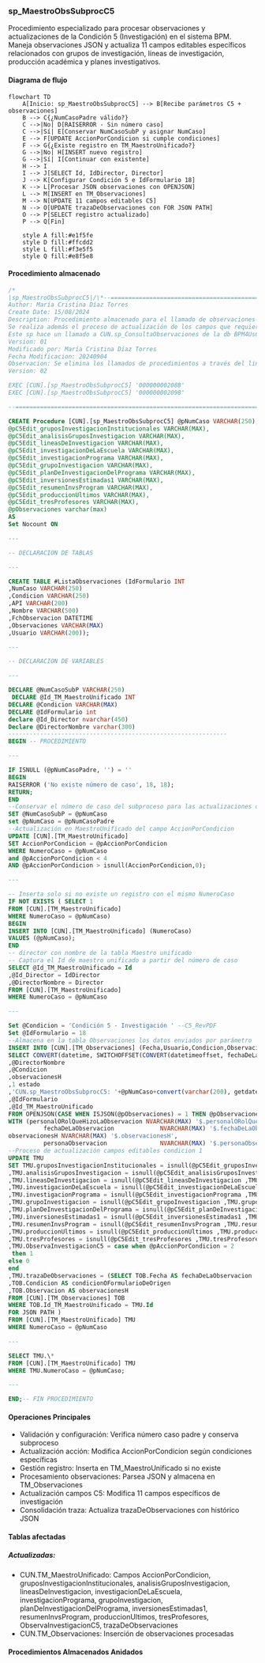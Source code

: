 ### sp_MaestroObsSubprocC5

Procedimiento especializado para procesar observaciones y actualizaciones de la Condición 5 (Investigación) en el sistema BPM. Maneja observaciones JSON y actualiza 11 campos editables específicos relacionados con grupos de investigación, líneas de investigación, producción académica y planes investigativos.

#### Diagrama de flujo

```mermaid
flowchart TD
    A[Inicio: sp_MaestroObsSubprocC5] --> B[Recibe parámetros C5 + observaciones]
    B --> C{¿NumCasoPadre válido?}
    C -->|No| D[RAISERROR - Sin número caso]
    C -->|Sí| E[Conservar NumCasoSubP y asignar NumCaso]
    E --> F[UPDATE AccionPorCondicion si cumple condiciones]
    F --> G{¿Existe registro en TM_MaestroUnificado?}
    G -->|No| H[INSERT nuevo registro]
    G -->|Sí| I[Continuar con existente]
    H --> I
    I --> J[SELECT Id, IdDirector, Director]
    J --> K[Configurar Condición 5 e IdFormulario 18]
    K --> L[Procesar JSON observaciones con OPENJSON]
    L --> M[INSERT en TM_Observaciones]
    M --> N[UPDATE 11 campos editables C5]
    N --> O[UPDATE trazaDeObservaciones con FOR JSON PATH]
    O --> P[SELECT registro actualizado]
    P --> Q[Fin]
    
    style A fill:#e1f5fe
    style D fill:#ffcdd2
    style L fill:#f3e5f5
    style Q fill:#e8f5e8
```
#### Procedimiento almacenado
```sql
/*
|sp_MaestroObsSubprocC5|/\*--=================================================================================================================================================================
Author: María Cristina Díaz Torres
Create Date: 15/08/2024
Description: Procedimiento almacenado para el llamado de observaciones de los subprocesos (c/u de las condiciones) y realizar almacenamiento en TM_Observaciones
Se realiza además el proceso de actualización de los campos que requiera actualizar en cada condición en TM_MaestroUnificado
Este sp hace un llamado a CUN.sp_ConsultaObservaciones de la db BPM4UsCun
Version: 01
Modificado por: María Cristina Díaz Torres
Fecha Modificacion: 20240904
Observacion: Se elimina los llamados de procedimientos a través del link server.
Version: 02

EXEC [CUN].[sp_MaestroObsSubprocC5] '000000002088'
EXEC [CUN].[sp_MaestroObsSubprocC5] '000000002098'

--=================================================================================================================================================================\*/

CREATE Procedure [CUN].[sp_MaestroObsSubprocC5] @pNumCaso VARCHAR(250), @pNumCasoPadre varchar(250), @pAccionPorCondicion varchar(max),
@pC5Edit_gruposInvestigacionInstitucionales VARCHAR(MAX),
@pC5Edit_analisisGruposInvestigacion VARCHAR(MAX),
@pC5Edit_lineasDeInvestigacion VARCHAR(MAX),
@pC5Edit_investigacionDeLaEscuela VARCHAR(MAX),
@pC5Edit_investigacionPrograma VARCHAR(MAX),
@pC5Edit_grupoInvestigacion VARCHAR(MAX),
@pC5Edit_planDeInvestigacionDelPrograma VARCHAR(MAX),
@pC5Edit_inversionesEstimadas1 VARCHAR(MAX),
@pC5Edit_resumenInvsProgram VARCHAR(MAX),
@pC5Edit_produccionUltimos VARCHAR(MAX),
@pC5Edit_tresProfesores VARCHAR(MAX),
@pObservaciones varchar(max)
AS
Set Nocount ON

---

-- DECLARACION DE TABLAS

---

CREATE TABLE #ListaObservaciones (IdFormulario INT
,NumCaso VARCHAR(250)
,Condicion VARCHAR(250)
,API VARCHAR(200)
,Nombre VARCHAR(500)
,FchObservacion DATETIME
,Observaciones VARCHAR(MAX)
,Usuario VARCHAR(200));

---

-- DECLARACION DE VARIABLES

---

DECLARE @NumCasoSubP VARCHAR(250)  
 DECLARE @Id_TM_MaestroUnificado INT
DECLARE @Condicion VARCHAR(MAX)
DECLARE @IdFormulario int
declare @Id_Director nvarchar(450)
Declare @DirectorNombre varchar(300)
--------------------------------------------------------------
BEGIN -- PROCEDIMIENTO

---

IF ISNULL (@pNumCasoPadre, '') = ''
BEGIN
RAISERROR ('No existe número de caso', 18, 18);
RETURN;
END
--Conservar el número de caso del subproceso para las actualizaciones de campos editables
SET @NumCasoSubP = @pNumCaso
set @pNumCaso = @pNumCasoPadre
--Actualización en MaestroUnificado del campo AccionPorCondicion
UPDATE [CUN].[TM_MaestroUnificado]
SET AccionPorCondicion = @pAccionPorCondicion
WHERE NumeroCaso = @pNumCaso
and @pAccionPorCondicion < 4
AND @pAccionPorCondicion > isnull(AccionPorCondicion,0);

---

-- Inserta solo si no existe un registro con el mismo NumeroCaso
IF NOT EXISTS ( SELECT 1
FROM [CUN].[TM_MaestroUnificado]
WHERE NumeroCaso = @pNumCaso)
BEGIN
INSERT INTO [CUN].[TM_MaestroUnificado] (NumeroCaso)
VALUES (@pNumCaso);
END
-- director con nombre de la tabla Maestro unificado
-- Captura el Id de maestro unificado a partir del número de caso
SELECT @Id_TM_MaestroUnificado = Id
,@Id_Director = IdDirector
,@DirectorNombre = Director
FROM [CUN].[TM_MaestroUnificado]
WHERE NumeroCaso = @pNumCaso

---

Set @Condicion = 'Condición 5 - Investigación ' --C5_RevPDF
Set @IdFormulario = 18
--Almacena en la tabla Observaciones los datos enviados por parámetro
INSERT INTO [CUN].[TM_Observaciones] (Fecha,Usuario,Condicion,Observacion,Estado,Auditoria,IdFormulario,Id_TM_MaestroUnificado)
SELECT CONVERT(datetime, SWITCHOFFSET(CONVERT(datetimeoffset, fechaDeLaObservacion), DATENAME(TzOffset, SYSDATETIMEOFFSET())))
,@DirectorNombre
,@Condicion
,observacionesH
,1 estado
,'CUN.sp_MaestroObsSubprocC5: '+@pNumCaso+convert(varchar(200), getdate(), 121) Auditoria
,@IdFormulario
,@Id_TM_MaestroUnificado
FROM OPENJSON(CASE WHEN ISJSON(@pObservaciones) = 1 THEN @pObservaciones ELSE '[]' END) --valida que el campo C.Valor sea un JSON
WITH (personalORolQueHizoLaObservacion NVARCHAR(MAX) '$.personalORolQueHizoLaObservacion',
  		  fechaDeLaObservacion             NVARCHAR(MAX) '$.fechaDeLaObservacion',
observacionesH NVARCHAR(MAX) '$.observacionesH',
  		  personaObservacion               NVARCHAR(MAX) '$.personaObservacion')
--Proceso de actualización campos editables condicion 1
UPDATE TMU
SET TMU.gruposInvestigacionInstitucionales = isnull(@pC5Edit_gruposInvestigacionInstitucionales ,TMU.gruposInvestigacionInstitucionales)
,TMU.analisisGruposInvestigacion = isnull(@pC5Edit_analisisGruposInvestigacion ,TMU.analisisGruposInvestigacion )
,TMU.lineasDeInvestigacion = isnull(@pC5Edit_lineasDeInvestigacion ,TMU.lineasDeInvestigacion )
,TMU.investigacionDeLaEscuela = isnull(@pC5Edit_investigacionDeLaEscuela ,TMU.investigacionDeLaEscuela )
,TMU.investigacionPrograma = isnull(@pC5Edit_investigacionPrograma ,TMU.investigacionPrograma )
,TMU.grupoInvestigacion = isnull(@pC5Edit_grupoInvestigacion ,TMU.grupoInvestigacion )
,TMU.planDeInvestigacionDelPrograma = isnull(@pC5Edit_planDeInvestigacionDelPrograma ,TMU.planDeInvestigacionDelPrograma )
,TMU.inversionesEstimadas1 = isnull(@pC5Edit_inversionesEstimadas1 ,TMU.inversionesEstimadas1 )
,TMU.resumenInvsProgram = isnull(@pC5Edit_resumenInvsProgram ,TMU.resumenInvsProgram )
,TMU.produccionUltimos = isnull(@pC5Edit_produccionUltimos ,TMU.produccionUltimos )
,TMU.tresProfesores = isnull(@pC5Edit_tresProfesores ,TMU.tresProfesores )
,TMU.ObservaInvestigacionC5 = case when @pAccionPorCondicion = 2   
 then 1
else 0
end
,TMU.trazaDeObservaciones = (SELECT TOB.Fecha AS fechaDeLaObservacion
,TOB.Condicion AS condicionOFormularioDeOrigen
,TOB.Observacion AS observacionesH
FROM [CUN].[TM_Observaciones] TOB
WHERE TOB.Id_TM_MaestroUnificado = TMU.Id
FOR JSON PATH )
FROM [CUN].[TM_MaestroUnificado] TMU
WHERE NumeroCaso = @pNumCaso

---

SELECT TMU.\*
FROM [CUN].[TM_MaestroUnificado] TMU
WHERE TMU.NumeroCaso = @pNumCaso;

---

END;-- FIN PROCEDIMIENTO
```
#### Operaciones Principales

- Validación y configuración: Verifica número caso padre y conserva subproceso
- Actualización acción: Modifica AccionPorCondicion según condiciones específicas
- Gestión registro: Inserta en TM_MaestroUnificado si no existe
- Procesamiento observaciones: Parsea JSON y almacena en TM_Observaciones
- Actualización campos C5: Modifica 11 campos específicos de investigación
- Consolidación traza: Actualiza trazaDeObservaciones con histórico JSON

#### Tablas afectadas

##### Actualizadas:

- CUN.TM_MaestroUnificado: Campos AccionPorCondicion, gruposInvestigacionInstitucionales, analisisGruposInvestigacion, lineasDeInvestigacion, investigacionDeLaEscuela, investigacionPrograma, grupoInvestigacion, planDeInvestigacionDelPrograma, inversionesEstimadas1, resumenInvsProgram, produccionUltimos, tresProfesores, ObservaInvestigacionC5, trazaDeObservaciones
- CUN.TM_Observaciones: Inserción de observaciones procesadas

#### Procedimientos Almacenados Anidados